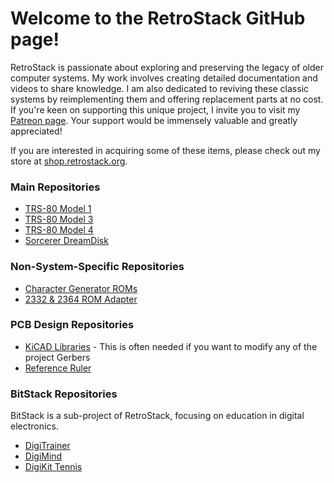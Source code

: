 # Welcome to the RetroStack GitHub page!

RetroStack is passionate about exploring and preserving the legacy of older computer systems. My work involves creating detailed documentation and videos to share knowledge. I am also dedicated to reviving these classic systems by reimplementing them and offering replacement parts at no cost. If you're keen on supporting this unique project, I invite you to visit my [Patreon page](https://www.patreon.com/retrostack). Your support would be immensely valuable and greatly appreciated!

If you are interested in acquiring some of these items, please check out my store at [shop.retrostack.org](https://shop.retrostack.org).

### Main Repositories

- [TRS-80 Model 1](https://github.com/RetroStack/TRS-80-Model-I)
- [TRS-80 Model 3](https://github.com/RetroStack/TRS-80-Model-3)
- [TRS-80 Model 4](https://github.com/RetroStack/TRS-80-Model-4)
- [Sorcerer DreamDisk](https://github.com/RetroStack/Sorcerer_DreamDisk)

### Non-System-Specific Repositories

- [Character Generator ROMs](https://github.com/RetroStack/Character_Generator_ROMs)
- [2332 & 2364 ROM Adapter](https://github.com/RetroStack/2332_2364-ROM_Adapter)

### PCB Design Repositories

- [KiCAD Libraries](https://github.com/RetroStack/KiCAD-Libraries) - This is often needed if you want to modify any of the project Gerbers
- [Reference Ruler](https://github.com/RetroStack/Reference-Ruler)

### BitStack Repositories

BitStack is a sub-project of RetroStack, focusing on education in digital electronics. 

- [DigiTrainer](https://github.com/RetroStack/BitStack-DigiTrainer)
- [DigiMind](https://github.com/RetroStack/BitStack-DigiMind)
- [DigiKit Tennis](https://github.com/RetroStack/BitStack-DigiKit-Tennis)
